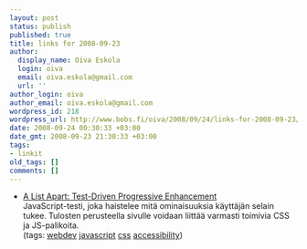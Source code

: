 ```yaml
---
layout: post
status: publish
published: true
title: links for 2008-09-23
author:
  display_name: Oiva Eskola
  login: oiva
  email: oiva.eskola@gmail.com
  url: ''
author_login: oiva
author_email: oiva.eskola@gmail.com
wordpress_id: 218
wordpress_url: http://www.bobs.fi/oiva/2008/09/24/links-for-2008-09-23/
date: 2008-09-24 00:30:33 +03:00
date_gmt: 2008-09-23 21:30:33 +03:00
tags:
- linkit
old_tags: []
comments: []
---
```

<ul class="delicious">
<li>
<div class="delicious-link"><a href="http://www.alistapart.com/articles/testdriven">A List Apart: Test-Driven Progressive Enhancement</a></div>
<div class="delicious-extended">JavaScript-testi, joka haistelee mitä ominaisuuksia käyttäjän selain tukee. Tulosten perusteella sivulle voidaan liittää varmasti toimivia CSS ja JS-palikoita.</div>
<div class="delicious-tags">(tags: <a href="http://delicious.com/oiva/webdev">webdev</a> <a href="http://delicious.com/oiva/javascript">javascript</a> <a href="http://delicious.com/oiva/css">css</a> <a href="http://delicious.com/oiva/accessibility">accessibility</a>)</div><br />
            </li></ul>
